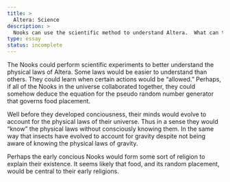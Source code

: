```yaml
---
title: >
  Altera: Science
description: >
  Nooks can use the scientific method to understand Altera.  What can they discover, and what difficulties will they have?
type: essay
status: incomplete
---
```


The Nooks could perform scientific experiments to better understand the physical laws of Altera.  Some laws would be easier to understand than others.  They could learn when certain actions would be “allowed.”  Perhaps, if all of the Nooks in the universe collaborated together, they could somehow deduce the equation for the pseudo random number generator that governs food placement.

Well before they developed conciousness, their minds would evolve to account for the physical laws of their universe.  Thus in a sense they would “know” the physical laws without consciously knowing them.  In the same way that insects have evolved to account for gravity despite not being aware of knowing the physical laws of gravity.

Perhaps the early concious Nooks would form some sort of religion to explain their existence.  It seems likely that food, and its random placement, would be central to their early religions.
